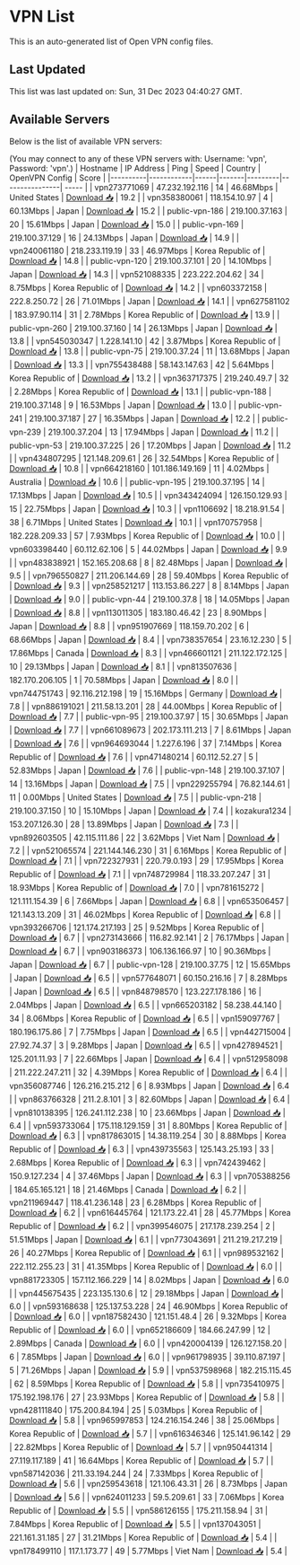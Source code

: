 # VPN List

This is an auto-generated list of Open VPN config files.

## Last Updated

This list was last updated on: Sun, 31 Dec 2023 04:40:27 GMT.

## Available Servers

Below is the list of available VPN servers:

(You may connect to any of these VPN servers with: Username: 'vpn', Password: 'vpn'.)
| Hostname | IP Address | Ping | Speed | Country | OpenVPN Config | Score |
|----------|------------|------|-------|---------|----------------| ----- |
| vpn273771069 | 47.232.192.116 | 14 | 46.68Mbps | United States | [Download 📥](./configs/server_0_US.ovpn) | 19.2 |
| vpn358380061 | 118.154.10.97 | 4 | 60.13Mbps | Japan | [Download 📥](./configs/server_1_JP.ovpn) | 15.2 |
| public-vpn-186 | 219.100.37.163 | 20 | 15.61Mbps | Japan | [Download 📥](./configs/server_2_JP.ovpn) | 15.0 |
| public-vpn-169 | 219.100.37.129 | 16 | 24.13Mbps | Japan | [Download 📥](./configs/server_3_JP.ovpn) | 14.9 |
| vpn240061180 | 218.233.119.19 | 33 | 46.97Mbps | Korea Republic of | [Download 📥](./configs/server_4_KR.ovpn) | 14.8 |
| public-vpn-120 | 219.100.37.101 | 20 | 14.10Mbps | Japan | [Download 📥](./configs/server_5_JP.ovpn) | 14.3 |
| vpn521088335 | 223.222.204.62 | 34 | 8.75Mbps | Korea Republic of | [Download 📥](./configs/server_6_KR.ovpn) | 14.2 |
| vpn603372158 | 222.8.250.72 | 26 | 71.01Mbps | Japan | [Download 📥](./configs/server_7_JP.ovpn) | 14.1 |
| vpn627581102 | 183.97.90.114 | 31 | 2.78Mbps | Korea Republic of | [Download 📥](./configs/server_8_KR.ovpn) | 13.9 |
| public-vpn-260 | 219.100.37.160 | 14 | 26.13Mbps | Japan | [Download 📥](./configs/server_9_JP.ovpn) | 13.8 |
| vpn545030347 | 1.228.141.10 | 42 | 3.87Mbps | Korea Republic of | [Download 📥](./configs/server_10_KR.ovpn) | 13.8 |
| public-vpn-75 | 219.100.37.24 | 11 | 13.68Mbps | Japan | [Download 📥](./configs/server_11_JP.ovpn) | 13.3 |
| vpn755438488 | 58.143.147.63 | 42 | 5.64Mbps | Korea Republic of | [Download 📥](./configs/server_12_KR.ovpn) | 13.2 |
| vpn363717375 | 219.240.49.7 | 32 | 2.28Mbps | Korea Republic of | [Download 📥](./configs/server_13_KR.ovpn) | 13.1 |
| public-vpn-188 | 219.100.37.148 | 9 | 16.53Mbps | Japan | [Download 📥](./configs/server_14_JP.ovpn) | 13.0 |
| public-vpn-241 | 219.100.37.187 | 27 | 16.35Mbps | Japan | [Download 📥](./configs/server_15_JP.ovpn) | 12.2 |
| public-vpn-239 | 219.100.37.204 | 13 | 17.94Mbps | Japan | [Download 📥](./configs/server_16_JP.ovpn) | 11.2 |
| public-vpn-53 | 219.100.37.225 | 26 | 17.20Mbps | Japan | [Download 📥](./configs/server_17_JP.ovpn) | 11.2 |
| vpn434807295 | 121.148.209.61 | 26 | 32.54Mbps | Korea Republic of | [Download 📥](./configs/server_18_KR.ovpn) | 10.8 |
| vpn664218160 | 101.186.149.169 | 11 | 4.02Mbps | Australia | [Download 📥](./configs/server_19_AU.ovpn) | 10.6 |
| public-vpn-195 | 219.100.37.195 | 14 | 17.13Mbps | Japan | [Download 📥](./configs/server_20_JP.ovpn) | 10.5 |
| vpn343424094 | 126.150.129.93 | 15 | 22.75Mbps | Japan | [Download 📥](./configs/server_21_JP.ovpn) | 10.3 |
| vpn1106692 | 18.218.91.54 | 38 | 6.71Mbps | United States | [Download 📥](./configs/server_22_US.ovpn) | 10.1 |
| vpn170757958 | 182.228.209.33 | 57 | 7.93Mbps | Korea Republic of | [Download 📥](./configs/server_23_KR.ovpn) | 10.0 |
| vpn603398440 | 60.112.62.106 | 5 | 44.02Mbps | Japan | [Download 📥](./configs/server_24_JP.ovpn) | 9.9 |
| vpn483838921 | 152.165.208.68 | 8 | 82.48Mbps | Japan | [Download 📥](./configs/server_25_JP.ovpn) | 9.5 |
| vpn796550827 | 211.206.144.69 | 28 | 59.40Mbps | Korea Republic of | [Download 📥](./configs/server_26_KR.ovpn) | 9.3 |
| vpn258521217 | 113.153.86.227 | 8 | 8.14Mbps | Japan | [Download 📥](./configs/server_27_JP.ovpn) | 9.0 |
| public-vpn-44 | 219.100.37.8 | 18 | 14.05Mbps | Japan | [Download 📥](./configs/server_28_JP.ovpn) | 8.8 |
| vpn113011305 | 183.180.46.42 | 23 | 8.90Mbps | Japan | [Download 📥](./configs/server_29_JP.ovpn) | 8.8 |
| vpn951907669 | 118.159.70.202 | 6 | 68.66Mbps | Japan | [Download 📥](./configs/server_30_JP.ovpn) | 8.4 |
| vpn738357654 | 23.16.12.230 | 5 | 17.86Mbps | Canada | [Download 📥](./configs/server_31_CA.ovpn) | 8.3 |
| vpn466601121 | 211.122.172.125 | 10 | 29.13Mbps | Japan | [Download 📥](./configs/server_32_JP.ovpn) | 8.1 |
| vpn813507636 | 182.170.206.105 | 1 | 70.58Mbps | Japan | [Download 📥](./configs/server_33_JP.ovpn) | 8.0 |
| vpn744751743 | 92.116.212.198 | 19 | 15.16Mbps | Germany | [Download 📥](./configs/server_34_DE.ovpn) | 7.8 |
| vpn886191021 | 211.58.13.201 | 28 | 44.00Mbps | Korea Republic of | [Download 📥](./configs/server_35_KR.ovpn) | 7.7 |
| public-vpn-95 | 219.100.37.97 | 15 | 30.65Mbps | Japan | [Download 📥](./configs/server_36_JP.ovpn) | 7.7 |
| vpn661089673 | 202.173.111.213 | 7 | 8.61Mbps | Japan | [Download 📥](./configs/server_37_JP.ovpn) | 7.6 |
| vpn964693044 | 1.227.6.196 | 37 | 7.14Mbps | Korea Republic of | [Download 📥](./configs/server_38_KR.ovpn) | 7.6 |
| vpn471480214 | 60.112.52.27 | 5 | 52.83Mbps | Japan | [Download 📥](./configs/server_39_JP.ovpn) | 7.6 |
| public-vpn-148 | 219.100.37.107 | 14 | 13.16Mbps | Japan | [Download 📥](./configs/server_40_JP.ovpn) | 7.5 |
| vpn229255794 | 76.82.144.61 | 11 | 0.00Mbps | United States | [Download 📥](./configs/server_41_US.ovpn) | 7.5 |
| public-vpn-218 | 219.100.37.150 | 10 | 15.10Mbps | Japan | [Download 📥](./configs/server_42_JP.ovpn) | 7.4 |
| kozakura1234 | 153.207.126.30 | 28 | 13.89Mbps | Japan | [Download 📥](./configs/server_43_JP.ovpn) | 7.3 |
| vpn892603505 | 42.115.111.86 | 22 | 3.62Mbps | Viet Nam | [Download 📥](./configs/server_44_VN.ovpn) | 7.2 |
| vpn521065574 | 221.144.146.230 | 31 | 6.16Mbps | Korea Republic of | [Download 📥](./configs/server_45_KR.ovpn) | 7.1 |
| vpn722327931 | 220.79.0.193 | 29 | 17.95Mbps | Korea Republic of | [Download 📥](./configs/server_46_KR.ovpn) | 7.1 |
| vpn748729984 | 118.33.207.247 | 31 | 18.93Mbps | Korea Republic of | [Download 📥](./configs/server_47_KR.ovpn) | 7.0 |
| vpn781615272 | 121.111.154.39 | 6 | 7.66Mbps | Japan | [Download 📥](./configs/server_48_JP.ovpn) | 6.8 |
| vpn653506457 | 121.143.13.209 | 31 | 46.02Mbps | Korea Republic of | [Download 📥](./configs/server_49_KR.ovpn) | 6.8 |
| vpn393266706 | 121.174.217.193 | 25 | 9.52Mbps | Korea Republic of | [Download 📥](./configs/server_50_KR.ovpn) | 6.7 |
| vpn273143666 | 116.82.92.141 | 2 | 76.17Mbps | Japan | [Download 📥](./configs/server_51_JP.ovpn) | 6.7 |
| vpn903186373 | 106.136.166.97 | 10 | 90.36Mbps | Japan | [Download 📥](./configs/server_52_JP.ovpn) | 6.7 |
| public-vpn-128 | 219.100.37.75 | 12 | 15.65Mbps | Japan | [Download 📥](./configs/server_53_JP.ovpn) | 6.5 |
| vpn577648071 | 60.150.216.16 | 7 | 8.28Mbps | Japan | [Download 📥](./configs/server_54_JP.ovpn) | 6.5 |
| vpn848798570 | 123.227.178.186 | 16 | 2.04Mbps | Japan | [Download 📥](./configs/server_55_JP.ovpn) | 6.5 |
| vpn665203182 | 58.238.44.140 | 34 | 8.06Mbps | Korea Republic of | [Download 📥](./configs/server_56_KR.ovpn) | 6.5 |
| vpn159097767 | 180.196.175.86 | 7 | 7.75Mbps | Japan | [Download 📥](./configs/server_57_JP.ovpn) | 6.5 |
| vpn442715004 | 27.92.74.37 | 3 | 9.28Mbps | Japan | [Download 📥](./configs/server_58_JP.ovpn) | 6.5 |
| vpn427894521 | 125.201.11.93 | 7 | 22.66Mbps | Japan | [Download 📥](./configs/server_59_JP.ovpn) | 6.4 |
| vpn512958098 | 211.222.247.211 | 32 | 4.39Mbps | Korea Republic of | [Download 📥](./configs/server_60_KR.ovpn) | 6.4 |
| vpn356087746 | 126.216.215.212 | 6 | 8.93Mbps | Japan | [Download 📥](./configs/server_61_JP.ovpn) | 6.4 |
| vpn863766328 | 211.2.8.101 | 3 | 82.60Mbps | Japan | [Download 📥](./configs/server_62_JP.ovpn) | 6.4 |
| vpn810138395 | 126.241.112.238 | 10 | 23.66Mbps | Japan | [Download 📥](./configs/server_63_JP.ovpn) | 6.4 |
| vpn593733064 | 175.118.129.159 | 31 | 8.80Mbps | Korea Republic of | [Download 📥](./configs/server_64_KR.ovpn) | 6.3 |
| vpn817863015 | 14.38.119.254 | 30 | 8.88Mbps | Korea Republic of | [Download 📥](./configs/server_65_KR.ovpn) | 6.3 |
| vpn439735563 | 125.143.25.193 | 33 | 2.68Mbps | Korea Republic of | [Download 📥](./configs/server_66_KR.ovpn) | 6.3 |
| vpn742439462 | 150.9.127.234 | 4 | 37.46Mbps | Japan | [Download 📥](./configs/server_67_JP.ovpn) | 6.3 |
| vpn705388256 | 184.65.165.121 | 18 | 21.46Mbps | Canada | [Download 📥](./configs/server_68_CA.ovpn) | 6.2 |
| vpn211969447 | 118.41.236.148 | 23 | 6.28Mbps | Korea Republic of | [Download 📥](./configs/server_69_KR.ovpn) | 6.2 |
| vpn616445764 | 121.173.22.41 | 28 | 45.77Mbps | Korea Republic of | [Download 📥](./configs/server_70_KR.ovpn) | 6.2 |
| vpn399546075 | 217.178.239.254 | 2 | 51.51Mbps | Japan | [Download 📥](./configs/server_71_JP.ovpn) | 6.1 |
| vpn773043691 | 211.219.217.219 | 26 | 40.27Mbps | Korea Republic of | [Download 📥](./configs/server_72_KR.ovpn) | 6.1 |
| vpn989532162 | 222.112.255.23 | 31 | 41.35Mbps | Korea Republic of | [Download 📥](./configs/server_73_KR.ovpn) | 6.0 |
| vpn881723305 | 157.112.166.229 | 14 | 8.02Mbps | Japan | [Download 📥](./configs/server_74_JP.ovpn) | 6.0 |
| vpn445675435 | 223.135.130.6 | 12 | 29.18Mbps | Japan | [Download 📥](./configs/server_75_JP.ovpn) | 6.0 |
| vpn593168638 | 125.137.53.228 | 24 | 46.90Mbps | Korea Republic of | [Download 📥](./configs/server_76_KR.ovpn) | 6.0 |
| vpn187582430 | 121.151.48.4 | 26 | 9.32Mbps | Korea Republic of | [Download 📥](./configs/server_77_KR.ovpn) | 6.0 |
| vpn652186609 | 184.66.247.99 | 12 | 2.89Mbps | Canada | [Download 📥](./configs/server_78_CA.ovpn) | 6.0 |
| vpn420004139 | 126.127.158.20 | 6 | 7.85Mbps | Japan | [Download 📥](./configs/server_79_JP.ovpn) | 6.0 |
| vpn961798935 | 39.110.87.197 | 5 | 71.26Mbps | Japan | [Download 📥](./configs/server_80_JP.ovpn) | 5.9 |
| vpn537598968 | 182.215.115.45 | 62 | 8.59Mbps | Korea Republic of | [Download 📥](./configs/server_81_KR.ovpn) | 5.8 |
| vpn735410975 | 175.192.198.176 | 27 | 23.93Mbps | Korea Republic of | [Download 📥](./configs/server_82_KR.ovpn) | 5.8 |
| vpn428111840 | 175.200.84.194 | 25 | 5.03Mbps | Korea Republic of | [Download 📥](./configs/server_83_KR.ovpn) | 5.8 |
| vpn965997853 | 124.216.154.246 | 38 | 25.06Mbps | Korea Republic of | [Download 📥](./configs/server_84_KR.ovpn) | 5.7 |
| vpn616346346 | 125.141.96.142 | 29 | 22.82Mbps | Korea Republic of | [Download 📥](./configs/server_85_KR.ovpn) | 5.7 |
| vpn950441314 | 27.119.117.189 | 41 | 16.64Mbps | Korea Republic of | [Download 📥](./configs/server_86_KR.ovpn) | 5.7 |
| vpn587142036 | 211.33.194.244 | 24 | 7.33Mbps | Korea Republic of | [Download 📥](./configs/server_87_KR.ovpn) | 5.6 |
| vpn259543618 | 121.106.43.31 | 26 | 8.73Mbps | Japan | [Download 📥](./configs/server_88_JP.ovpn) | 5.6 |
| vpn624011233 | 59.5.209.61 | 33 | 7.06Mbps | Korea Republic of | [Download 📥](./configs/server_89_KR.ovpn) | 5.5 |
| vpn586126155 | 175.211.158.94 | 31 | 7.84Mbps | Korea Republic of | [Download 📥](./configs/server_90_KR.ovpn) | 5.5 |
| vpn137043051 | 221.161.31.185 | 27 | 31.21Mbps | Korea Republic of | [Download 📥](./configs/server_91_KR.ovpn) | 5.4 |
| vpn178499110 | 117.1.173.77 | 49 | 5.77Mbps | Viet Nam | [Download 📥](./configs/server_92_VN.ovpn) | 5.4 |
